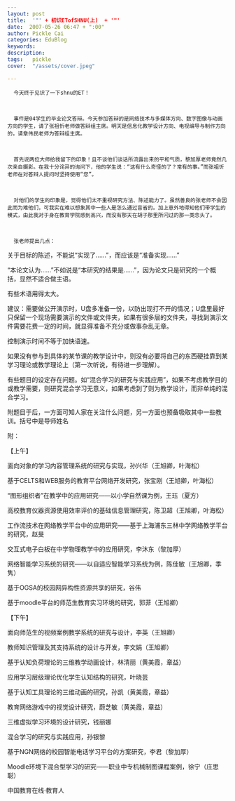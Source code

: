 ```yaml
---
layout: post  
title:  '"' + 初识ETofSHNU(上)  + '"'
date:  2007-05-26 06:47 + ":00" 
author: Pickle Cai  
categories: EduBlog  
keywords: 
description:   
tags:	pickle   
cover:  "/assets/cover.jpeg"  

---  
```

    
      今天终于见识了一下shnu的ET！



      事件是04学生的毕业论文答辩。今天参加答辩的是网络技术与多媒体方向、数字图像与动画方向的学生，请了张祖忻老师做答辩组主席。明天是信息化教学设计方向、电视编导与制作方向的，请章伟民老师为答辩组主席。



      首先说两位大师给我留下的印象！且不谈他们谈话所流露出来的平和气质，黎加厚老师竟然几次亲自摄影。在我十分诧异的询问下，他的学生说：“这有什么奇怪的了？常有的事。”而张祖忻老师在对答辩人提问时坚持使用“您”。



      对他们的学生的印象是，觉得他们太不重视研究方法、陈述能力了。虽然善良的张老师不会因此而为难他们，可我实在难以想象其中一些人是怎么通过盲省的。加上意外地得知他们带学生的模式，由此我对于身在教育学院感到高兴，而没有那天在胡子那里所闪过的那一类念头了。



      张老师提出几点：





关于目标的陈述，不能说“实现了……”，而应该是“准备实现……” 

“本论文认为……”不如说是“本研究的结果是……”，因为论文只是研究的一个概括，显然不适合做主语。 

有些术语用得太大。 



建议：需要做公开演示时，U盘多准备一份，以防出现打不开的情况；U盘里最好只保留一个现场需要演示的文件或文件夹，如果有很多层的文件夹，寻找到演示文件需要花费一定的时间，就显得准备不充分或做事杂乱无章。





控制演示时间不等于加快语速。



如果没有参与到具体的某节课的教学设计中，则没有必要将自己的东西硬挂靠到某学习理论或教学理论上（第一次听说，有待进一步理解）。 



有些题目的设定存在问题。如“混合学习的研究与实践应用”，如果不考虑教学目的或教学需要，则研究混合学习无意义，如果考虑到了则为教学设计，而非单纯的混合学习。



附题目于后，一方面可知人家在关注什么问题，另一方面也预备吸取其中一些教训。括号中是导师姓名



附：



【上午】





面向对象的学习内容管理系统的研究与实现，孙兴华（王旭卿，叶海松） 

基于CELTS和WEB服务的教育平台网络开发研究，张宝刚（王旭卿，叶海松） 



“图形组织者”在教学中的应用研究——以小学自然课为例，王珏（夏方）





高校教育仪器资源使用效率评价的基础信息管理研究，陈卫超（王旭卿，叶海松）





工作流技术在网络教学平台中的应用研究——基于上海浦东三林中学网络教学平台的研究，赵旻





交互式电子白板在中学物理教学中的应用研究，李沐东（黎加厚）





网络智能学习系统的研究——以自适应智能学习系统为例，陈佳敏（王旭卿，季隽）





基于OGSA的校园网异构性资源共享的研究，谷伟





基于moodle平台的师范生教育实习环境的研究，郭菲（王旭卿）



【下午】







面向师范生的视频案例教学系统的研究与设计，李英（王旭卿）





教师知识管理及其支持系统的设计与开发，李文娟（王旭卿）





基于认知负荷理论的三维教学动画设计，林清丽（黄美霞，章益）





应用学习层级理论优化学生认知结构的研究，叶晓芸





基于认知工具理论的三维动画的研究，孙凯（黄美霞，章益）





教育网络游戏中的视觉设计研究，蔚芝敏（黄美霞，章益）





三维虚拟学习环境的设计研究，钱丽娜





混合学习的研究与实践应用，孙银黎





基于NGN网络的校园智能电话学习平台的方案研究，李君（黎加厚）





Moodle环境下混合型学习的研究——职业中专机械制图课程案例，徐宁（庄思聪）



 



		    
 中国教育在线·教育人

